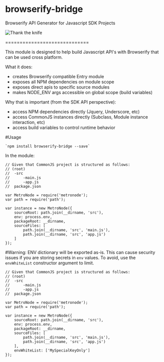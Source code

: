 # browserify-bridge
Browserify API Generator for Javascript SDK Projects

![Thank the knife](http://i.imgur.com/BZ5R5NP.png)

=============================

This module is designed to help build Javascript API's with Browserify that can be used cross platform.

What it does:

- creates Browserify compatible Entry module
- exposes all NPM dependencies on module scope
- exposes direct apis to specific source modules
- makes NODE_ENV args accessible on global scope (build variables)

Why that is important (from the SDK API perspective):

- access NPM dependencies directly (Jquery, Underscore, etc)
- access CommonJS instances directly (Subclass, Module instance interaction, etc)
- access build variables to control runtime behavior

#Usage

	`npm install browserify-bridge --save`

In the module:

	// Given that CommonJS project is structured as follows:
	// (root)
	// 	-src
	// 		-main.js
	// 		-app.js
	// 	package.json

	var MetroNode = require('metronode');
	var path = require('path');

	var instance = new MetroNode({
		sourceRoot: path.join(__dirname, 'src'),
		env: process.env,
		packageRoot: __dirname,
		sourceFiles: [
			path.join(__dirname, 'src', 'main.js'),
			path.join(__dirname, 'src', 'app.js')
		]
	});

#Warning: ENV dictionary will be exported as-is.
This can cause security issues if you are storing secrets in `env` values.
To avoid, use the `envWhiteList` constructor argument to limit.

	// Given that CommonJS project is structured as follows:
	// (root)
	// 	-src
	// 		-main.js
	// 		-app.js
	// 	package.json

	var MetroNode = require('metronode');
	var path = require('path');

	var instance = new MetroNode({
		sourceRoot: path.join(__dirname, 'src'),
		env: process.env,
		packageRoot: __dirname,
		sourceFiles: [
			path.join(__dirname, 'src', 'main.js'),
			path.join(__dirname, 'src', 'app.js')
		],
		envWhiteList: ['MySpecialKeyOnly']
	});

